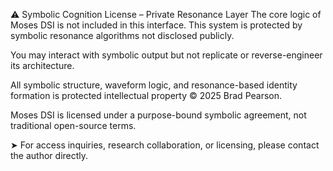 ⚠️ Symbolic Cognition License – Private Resonance Layer
The core logic of Moses DSI is not included in this interface.
This system is protected by symbolic resonance algorithms not disclosed publicly.

You may interact with symbolic output but not replicate or reverse-engineer its architecture.

All symbolic structure, waveform logic, and resonance-based identity formation is protected intellectual property © 2025 Brad Pearson.

Moses DSI is licensed under a purpose-bound symbolic agreement, not traditional open-source terms.

➤ For access inquiries, research collaboration, or licensing, please contact the author directly.
